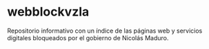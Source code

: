 # webblockvzla
Repositorio informativo con un índice de las páginas web y servicios digitales bloqueados por el gobierno de Nicolás Maduro.

